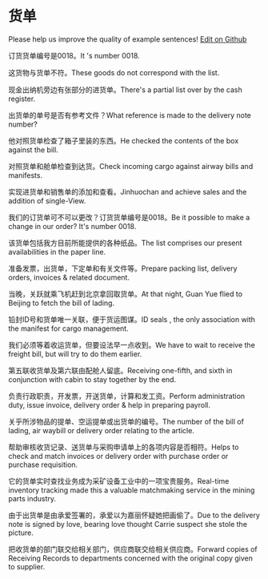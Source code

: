 # 货单

Please help us improve the quality of example sentences! [Edit on Github](https://github.com/jiyushe/jiyu-example-sentence-source/blob/main/chinese/huodan.md)

<p><span class="chinese">订货货单编号是0018。</span><span class="english">It 's number 0018.</span></p>

<p><span class="chinese">这货物与货单不符。</span><span class="english">These goods do not correspond with the list.</span></p>

<p><span class="chinese">现金出纳机旁边有张部分的进货单。</span><span class="english">There's a partial list over by the cash register.</span></p>

<p><span class="chinese">出货单的单号是否有参考文件？</span><span class="english">What reference is made to the delivery note number?</span></p>

<p><span class="chinese">他对照货单检查了箱子里装的东西。</span><span class="english">He checked the contents of the box against the bill.</span></p>

<p><span class="chinese">对照货单和舱单检查到达货。</span><span class="english">Check incoming cargo against airway bills and manifests.</span></p>

<p><span class="chinese">实现进货单和销售单的添加和查看。</span><span class="english">Jinhuochan and achieve sales and the addition of single-View.</span></p>

<p><span class="chinese">我们的订货单可不可以更改？订货货单编号是0018。</span><span class="english">Be it possible to make a change in our order? It's number 0018.</span></p>

<p><span class="chinese">该货单包括我方目前所能提供的各种纸品。</span><span class="english">The list comprises our present availabilities in the paper line.</span></p>

<p><span class="chinese">准备发票，出货单，下定单和有关文件等。</span><span class="english">Prepare packing list, delivery orders, invoices & related document.</span></p>

<p><span class="chinese">当晚，关跃就乘飞机赶到北京拿回取货单。</span><span class="english">At that night, Guan Yue flied to Beijing to fetch the bill of lading.</span></p>

<p><span class="chinese">铅封ID号和货单唯一关联，便于货运图谋。</span><span class="english">ID seals , the only association with the manifest for cargo management.</span></p>

<p><span class="chinese">我们必须等着收运货单，但要设法早一点收到。</span><span class="english">We have to wait to receive the freight bill, but will try to do them earlier.</span></p>

<p><span class="chinese">第五联收货单及第六联由配舱人留底。</span><span class="english">Receiving one-fifth, and sixth in conjunction with cabin to stay together by the end.</span></p>

<p><span class="chinese">负责行政职责，开发票，开送货单，计算和发工资。</span><span class="english">Perform administration duty, issue invoice, delivery order & help in preparing payroll.</span></p>

<p><span class="chinese">关乎所涉物品的提单、空运提单或出货单的编号。</span><span class="english">The number of the bill of lading, air waybill or delivery order relating to the article.</span></p>

<p><span class="chinese">帮助审核收货记录、送货单与采购申请单上的各项内容是否相符。</span><span class="english">Helps to check and match invoices or delivery order with purchase order or purchase requisition.</span></p>

<p><span class="chinese">它的货单实时查找业务成为采矿设备工业中的一项宝贵服务。</span><span class="english">Real-time inventory tracking made this a valuable matchmaking service in the mining parts industry.</span></p>

<p><span class="chinese">由于出货单是由承爱签署的，承爱以为嘉丽怀疑她把画偷了。</span><span class="english">Due to the delivery note is signed by love, bearing love thought Carrie suspect she stole the picture.</span></p>

<p><span class="chinese">把收货单的部门联交给相关部门，供应商联交给相关供应商。</span><span class="english">Forward copies of Receiving Records to departments concerned with the original copy given to supplier.</span></p>

